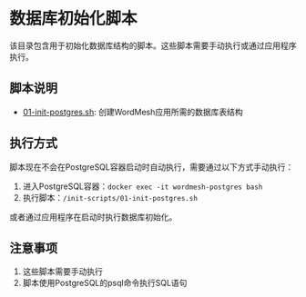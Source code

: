 # 数据库初始化脚本

该目录包含用于初始化数据库结构的脚本。这些脚本需要手动执行或通过应用程序执行。

## 脚本说明

- [01-init-postgres.sh](01-init-postgres.sh): 创建WordMesh应用所需的数据库表结构

## 执行方式

脚本现在不会在PostgreSQL容器启动时自动执行，需要通过以下方式手动执行：

1. 进入PostgreSQL容器：`docker exec -it wordmesh-postgres bash`
2. 执行脚本：`/init-scripts/01-init-postgres.sh`

或者通过应用程序在启动时执行数据库初始化。

## 注意事项

1. 这些脚本需要手动执行
2. 脚本使用PostgreSQL的psql命令执行SQL语句